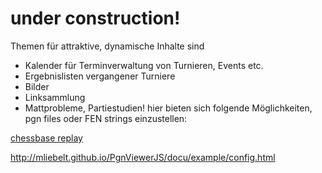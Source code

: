 # under construction!

Themen für attraktive, dynamische Inhalte sind
- Kalender für Terminverwaltung von Turnieren, Events etc.
- Ergebnislisten vergangener Turniere
- Bilder
- Linksammlung
- Mattprobleme, Partiestudien! hier bieten sich folgende Möglichkeiten, pgn files oder FEN strings einzustellen:


[chessbase replay](start.html)

http://mliebelt.github.io/PgnViewerJS/docu/example/config.html



